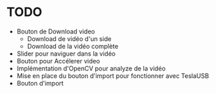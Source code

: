# TODO

- Bouton de Download video
  - Download de vidéo d'un side
  - Download de la vidéo complète
- Slider pour naviguer dans la vidéo
- Bouton pour Accélerer video
- Implémentation d'OpenCV pour analyze de la vidéo
- Mise en place du bouton d'import pour fonctionner avec TeslaUSB
- Bouton d'import
